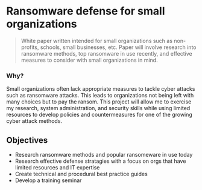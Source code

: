 # Ransomware defense for small organizations
> White paper written intended for small organizations such as non-profits, schools, small businesses, etc. Paper will involve research into ransomware methods, top ransomware in use recently, and effective measures to consider with small organizations in mind. 

### Why?
Small organizations often lack appropriate measures to tackle cyber attacks such as ransomware attacks. This leads to organizations not being left with many choices but to pay the ransom. 
This project will allow me to exercise my research, system administration, and security skills while using limited resources to develop policies and countermeasures for one of the growing cyber attack methods.

## Objectives
- Research ransomware methods and popular ransomeware in use today
- Research effective defense stratagies with a focus on orgs that have limited resources and IT expertise
- Create technical and procedural best practice guides
- Develop a training seminar
